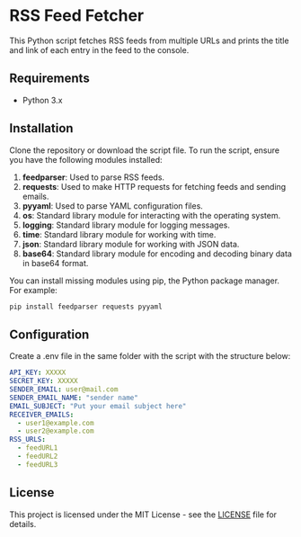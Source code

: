 # RSS Feed Fetcher

This Python script fetches RSS feeds from multiple URLs and prints the title and link of each entry in the feed to the console.

## Requirements

- Python 3.x

## Installation

Clone the repository or download the script file.
To run the script, ensure you have the following modules installed:

1. **feedparser**: Used to parse RSS feeds.
2. **requests**: Used to make HTTP requests for fetching feeds and sending emails.
3. **pyyaml**: Used to parse YAML configuration files.
4. **os**: Standard library module for interacting with the operating system.
5. **logging**: Standard library module for logging messages.
6. **time**: Standard library module for working with time.
7. **json**: Standard library module for working with JSON data.
8. **base64**: Standard library module for encoding and decoding binary data in base64 format.

You can install missing modules using pip, the Python package manager. For example:

```bash
pip install feedparser requests pyyaml
```

## Configuration

Create a .env file in the same folder with the script with the structure below:
```yaml
API_KEY: XXXXX
SECRET_KEY: XXXXX
SENDER_EMAIL: user@mail.com
SENDER_EMAIL_NAME: "sender name"
EMAIL_SUBJECT: "Put your email subject here"
RECEIVER_EMAILS:
  - user1@example.com
  - user2@example.com
RSS_URLS:
  - feedURL1
  - feedURL2
  - feedURL3
```
## License

This project is licensed under the MIT License - see the [LICENSE](LICENSE) file for details.
